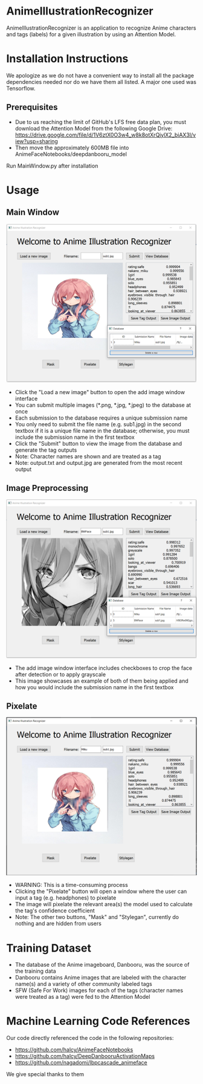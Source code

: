 # AnimeIllustrationRecognizer
AnimeIllustrationRecognizer is an application to recognize Anime characters and tags (labels) for a given illustration by using an Attention Model.

# Installation Instructions
We apologize as we do not have a convenient way to install all the package dependencies needed nor do we have them all listed. A major one used was Tensorflow. 

## Prerequisites
- Due to us reaching the limit of GitHub's LFS free data plan, you must download the Attention Model from the following Google Drive: https://drive.google.com/file/d/1V6ztX0O3w4_w8k8otXrQjylX2_biAX3I/view?usp=sharing
- Then move the approximately 600MB file into AnimeFaceNotebooks/deepdanbooru_model 

Run MainWindow.py after installation

# Usage

## Main Window 
![](https://github.com/davidiswhat/AnimeIllustrationRecognizer/blob/main/Screenshots/MainWindow.PNG)
- Click the "Load a new image" button to open the add image window interface
- You can submit multiple images (*.png, *.jpg, *.jpeg) to the database at once
- Each submission to the database requires a unique submission name
- You only need to submit the file name (e.g. sub1.jpg) in the second textbox if it is a unique file name in the database; otherwise, you must include the submission name in the first textbox
- Click the "Submit" button to view the image from the database and generate the tag outputs 
- Note: Character names are shown and are treated as a tag
- Note: output.txt and output.jpg are generated from the most recent output

## Image Preprocessing
![](https://github.com/davidiswhat/AnimeIllustrationRecognizer/blob/main/Screenshots/ImagePreprocessing.PNG)
- The add image window interface includes checkboxes to crop the face after detection or to apply grayscale
- This image showcases an example of both of them being applied and how you would include the submission name in the first textbox

## Pixelate
![](https://github.com/davidiswhat/AnimeIllustrationRecognizer/blob/main/Screenshots/Pixelate.PNG)
- WARNING: This is a time-consuming process
- Clicking the "Pixelate" button will open a window where the user can input a tag (e.g. headphones) to pixelate
- The image will pixelate the relevant area(s) the model used to calculate the tag's confidence coefficient 
- Note: The other two buttons, "Mask" and "Stylegan", currently do nothing and are hidden from users


# Training Dataset
- The database of the Anime imageboard, Danbooru, was the source of the training data
- Danbooru contains Anime images that are labeled with the character name(s) and a variety of other community labeled tags
- SFW (Safe For Work) images for each of the tags (character names were treated as a tag) were fed to the Attention Model

# Machine Learning Code References
Our code directly referenced the code in the following repositories:
- https://github.com/halcy/AnimeFaceNotebooks
- https://github.com/halcy/DeepDanbooruActivationMaps
- https://github.com/nagadomi/lbpcascade_animeface

We give special thanks to them
